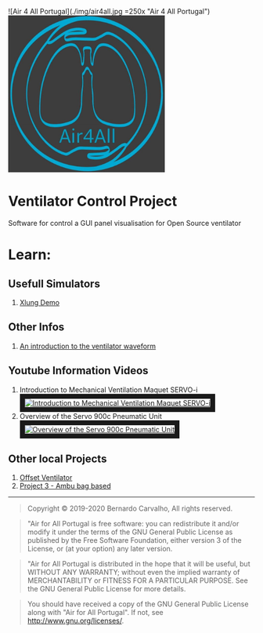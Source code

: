 ![Air 4 All Portugal](./img/air4all.jpg =250x "Air 4 All Portugal")
<img src="./img/air4all.jpg" width="320" >

# Ventilator Control Project

Software for control a GUI  panel visualisation  for Open Source ventilator

# Learn:
## Usefull Simulators
1. [Xlung Demo](https://simulation.xlung.net/xlung/demo)

## Other Infos
1. [An introduction to the ventilator waveform](https://derangedphysiology.com/main/cicm-primary-exam/required-reading/respiratory-system/Chapter%20551/introduction-ventilator-waveform)

## Youtube Information Videos
1. Introduction to Mechanical Ventilation Maquet SERVO-i
<a href="http://www.youtube.com/watch?feature=player_embedded&v=6JFHiiEkjlk
" target="_blank"><img src="http://img.youtube.com/vi/6JFHiiEkjlk/0.jpg"
alt="Introduction to Mechanical Ventilation Maquet SERVO-i" width="240" height="180" border="10" /></a>
2. Overview of the Servo 900c Pneumatic Unit
<a href="http://www.youtube.com/watch?feature=player_embedded&v=gnWi2_8Y8DQ
" target="_blank"><img src="http://img.youtube.com/vi/gnWi2_8Y8DQ/0.jpg"
alt="Overview of the Servo 900c Pneumatic Unit" width="240" height="180" border="10" /></a>

## Other local Projects
1. [Offset Ventilator](https://docs.google.com/document/d/1ly9UT5F0uIXBLi50U1m13eHRYHaN_rhwDnVimA0W1iI)
2. [Project 3 - Ambu bag based](https://www.dropbox.com/home/Mechanics/Project%203%20-%20Ambu%20bag%20based%20-%20on%20hold)

---
> Copyright © 2019-2020 Bernardo Carvalho, All rights reserved.

> "Air for All Portugal is free software: you can redistribute it and/or modify
it under the terms of the GNU General Public License as published by
the Free Software Foundation, either version 3 of the License, or
(at your option) any later version.

> "Air for All Portugal  is distributed in the hope that it will be useful,
but WITHOUT ANY WARRANTY; without even the implied warranty of
MERCHANTABILITY or FITNESS FOR A PARTICULAR PURPOSE.  See the
GNU General Public License for more details.

> You should have received a copy of the GNU General Public License
along with "Air for All Portugal". If not, see <http://www.gnu.org/licenses/>.
